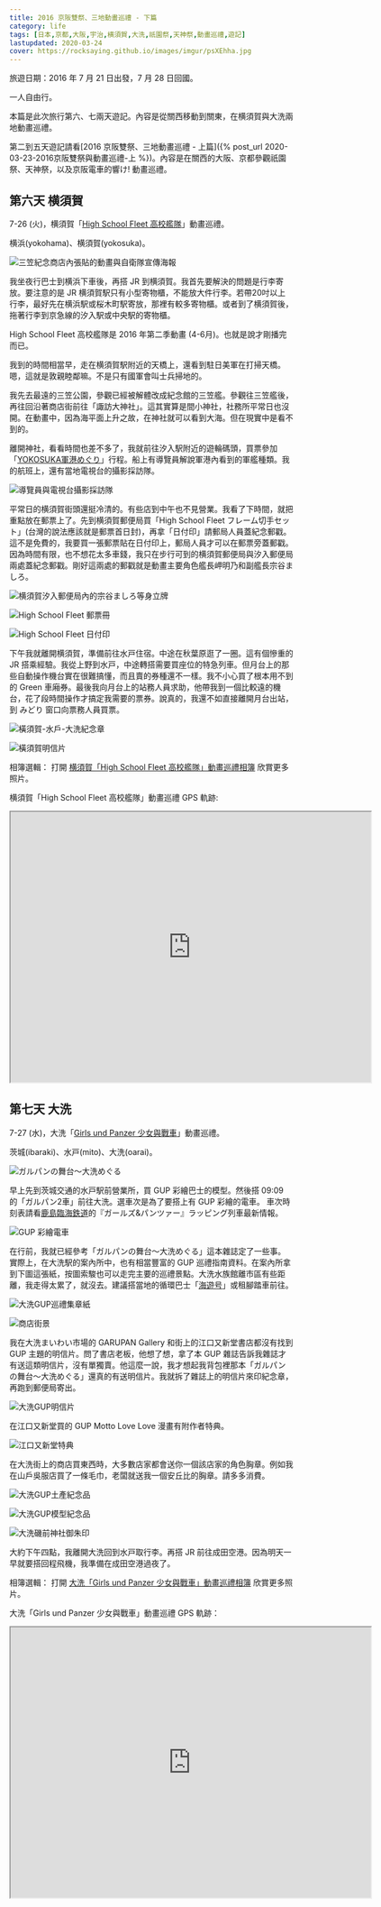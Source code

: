```yaml
---
title: 2016 京阪雙祭、三地動畫巡禮 - 下篇
category: life
tags: [日本,京都,大阪,宇治,横須賀,大洗,祇園祭,天神祭,動畫巡禮,遊記]
lastupdated: 2020-03-24
cover: https://rocksaying.github.io/images/imgur/psXEhha.jpg
---
```


旅遊日期：2016 年 7 月 21 日出發，7 月 28 日回國。

一人自由行。

本篇是此次旅行第六、七兩天遊記。內容是從關西移動到關東，在横須賀與大洗兩地動畫巡禮。

第二到五天遊記請看[2016 京阪雙祭、三地動畫巡禮 - 上篇]({% post_url 2020-03-23-2016京阪雙祭與動畫巡禮-上 %})。內容是在關西的大阪、京都參觀祇園祭、天神祭，以及京阪電車的響け! 動畫巡禮。

<!--more-->

## 第六天 横須賀

7-26 (火)，横須賀「[High School Fleet 高校艦隊](https://zh.wikipedia.org/wiki/%E9%AB%98%E6%A0%A1%E8%89%A6%E9%9A%8A)」動畫巡禮。

横浜(yokohama)、横須賀(yokosuka)。

![三笠紀念商店內張貼的動畫與自衛隊宣傳海報](https://rocksaying.github.io/images/imgur/VX0taxi.jpg)

我坐夜行巴士到横浜下車後，再搭 JR 到横須賀。我首先要解決的問題是行李寄放。要注意的是 JR 横須賀駅只有小型寄物櫃，不能放大件行李。若帶20吋以上行李，最好先在横浜駅或桜木町駅寄放，那裡有較多寄物櫃。或者到了横須賀後，拖著行李到京急線的汐入駅或中央駅的寄物櫃。

High School Fleet 高校艦隊是 2016 年第二季動畫 (4-6月)。也就是說才剛播完而已。

我到的時間相當早，走在横須賀駅附近的天橋上，還看到駐日美軍在打掃天橋。嗯，這就是敦親睦鄰嘛。不是只有國軍會叫士兵掃地的。

我先去最遠的三笠公園，參觀已經被解體改成紀念館的三笠艦。參觀往三笠艦後，再往回沿著商店街前往「諏訪大神社」。這其實算是間小神社，社務所平常日也沒開。在動畫中，因為海平面上升之故，在神社就可以看到大海。但在現實中是看不到的。

離開神社，看看時間也差不多了，我就前往汐入駅附近的遊輪碼頭，買票參加「[YOKOSUKA軍港めぐり](https://www.tryangle-web.com/naval-port.html)」行程。船上有導覽員解說軍港內看到的軍艦種類。我的航班上，還有當地電視台的攝影採訪隊。

![導覽員與電視台攝影採訪隊](https://rocksaying.github.io/images/imgur/KAgM3qM.jpg)

平常日的横須賀街頭還挺冷清的。有些店到中午也不見營業。我看了下時間，就把重點放在郵票上了。先到横須賀郵便局買「High School Fleet フレーム切手セット」(台灣的說法應該就是郵票首日封)，再拿「日付印」請郵局人員蓋紀念郵戳。這不是免費的，我要買一張郵票貼在日付印上，郵局人員才可以在郵票旁蓋郵戳。因為時間有限，也不想花太多車錢，我只在步行可到的横須賀郵便局與汐入郵便局兩處蓋紀念郵戳。剛好這兩處的郵戳就是動畫主要角色艦長岬明乃和副艦長宗谷ましろ。

![横須賀汐入郵便局內的宗谷ましろ等身立牌](https://rocksaying.github.io/images/imgur/rI9g62K.jpg)

![High School Fleet 郵票冊](https://rocksaying.github.io/images/imgur/XriuJwZ.jpg)

![High School Fleet 日付印](https://rocksaying.github.io/images/imgur/2X7eEqr.jpg)

下午我就離開横須賀，準備前往水戸住宿。中途在秋葉原逛了一圈。這有個慘重的 JR 搭乘經驗。我從上野到水戸，中途轉搭需要買座位的特急列車。但月台上的那些自動操作機台實在很難搞懂，而且賣的券種還不一樣。我不小心買了根本用不到的 Green 車廂券。最後我向月台上的站務人員求助，他帶我到一個比較遠的機台，花了段時間操作才搞定我需要的票券。說真的，我還不如直接離開月台出站，到 みどり 窗口向票務人員買票。

![橫須賀-水戶-大洗紀念章](https://rocksaying.github.io/images/imgur/CpaROLs.jpg)

![橫須賀明信片](https://rocksaying.github.io/images/imgur/i3KIZHQ.jpg)

相簿選輯：
打開 [横須賀「High School Fleet 高校艦隊」動畫巡禮相簿](https://photos.app.goo.gl/t6w54hYEfzijwK8t8) 欣賞更多照片。

横須賀「High School Fleet 高校艦隊」動畫巡禮 GPS 軌跡:
<iframe src="https://www.google.com/maps/d/embed?mid=1r8SZAhXKM-bZYdSQk8edSbS8_j4MG0Fk" width="640" height="480"></iframe>

## 第七天 大洗

7-27 (水)，大洗「[Girls und Panzer 少女與戰車](https://zh.wikipedia.org/wiki/%E5%B0%91%E5%A5%B3%E4%B8%8E%E6%88%98%E8%BD%A6)」動畫巡禮。

茨城(ibaraki)、水戸(mito)、大洗(oarai)。

![ガルパンの舞台～大洗めぐる](https://rocksaying.github.io/images/imgur/o0Vm2JB.jpg)

早上先到茨城交通的水戸駅前營業所，買 GUP 彩繪巴士的模型。然後搭 09:09 的「ガルパン2車」前往大洗。選車次是為了要搭上有 GUP 彩繪的電車。
車次時刻表請看[鹿島臨海鉄道](https://www.rintetsu.co.jp/)的『ガールズ&パンツァー』ラッピング列車最新情報。

![GUP 彩繪電車](https://rocksaying.github.io/images/imgur/psXEhha.jpg)

在行前，我就已經參考「ガルパンの舞台～大洗めぐる」這本雜誌定了一些事。實際上，在大洗駅的案內所中，也有相當豐富的 GUP 巡禮指南資料。在案內所拿到下圖這張紙，按圖索駿也可以走完主要的巡禮景點。大洗水族館離市區有些距離，我走得太累了，就沒去。建議搭當地的循環巴士「[海遊号](http://www.oarai-info.jp/page/page000229.html)」或租腳踏車前往。

![大洗GUP巡禮集章紙](https://rocksaying.github.io/images/imgur/BUYyvPb.jpg)

![商店街景](https://rocksaying.github.io/images/imgur/GxWX6lS.jpg)

我在大洗まいわい市場的 GARUPAN Gallery 和街上的江口又新堂書店都沒有找到 GUP 主題的明信片。問了書店老板，他想了想，拿了本 GUP 雜誌告訴我雜誌才有送這類明信片，沒有單獨賣。他這麼一說，我才想起我背包裡那本「ガルパンの舞台～大洗めぐる」還真的有送明信片。我就拆了雜誌上的明信片來印紀念章，再跑到郵便局寄出。

![大洗GUP明信片](https://rocksaying.github.io/images/imgur/uAw5H1Q.jpg)

在江口又新堂買的 GUP Motto Love Love 漫畫有附作者特典。

![江口又新堂特典](https://rocksaying.github.io/images/imgur/qwHcTNV.jpg)

在大洗街上的商店買東西時，大多數店家都會送你一個該店家的角色胸章。例如我在山戶吳服店買了一條毛巾，老闆就送我一個安丘比的胸章。請多多消費。

![大洗GUP土產紀念品](https://rocksaying.github.io/images/imgur/si8UwWf.jpg)

![大洗GUP模型紀念品](https://rocksaying.github.io/images/imgur/MJSbEB6.jpg)

![大洗磯前神社御朱印](https://rocksaying.github.io/images/imgur/HcERrbp.jpg)

大約下午四點，我離開大洗回到水戸取行李。再搭 JR 前往成田空港。因為明天一早就要搭回程飛機，我準備在成田空港過夜了。

相簿選輯：
打開 [大洗「Girls und Panzer 少女與戰車」動畫巡禮相簿](https://photos.app.goo.gl/DfES1sTmKBtsyssUA) 欣賞更多照片。

大洗「Girls und Panzer 少女與戰車」動畫巡禮 GPS 軌跡：
<iframe src="https://www.google.com/maps/d/embed?mid=1KBq45Sch8uV7TcRPtm36w9K0b5mGjyUy" width="640" height="480"></iframe>
